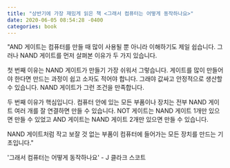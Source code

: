 ```yaml
---
title: "상반기에 가장 재밌게 읽은 책 <그래서 컴퓨터는 어떻게 동작하나요>"
date: 2020-06-05 08:54:28 -0400
categories: book
---
```





"AND 게이트는 컴퓨터를 만들 때 많이 사용될 뿐 아니라 이해하기도 제일 쉽습니다. 그러나 NAND 게이트를 먼저 살펴본 이유가 두 가지 있습니다. 

첫 번째 이유는 NAND 게이트가 만들기 가장 쉬워서 그렇습니다. 게이트를 많이 만들어야 한다면 만드는 과정이 쉽고 소자도 적어야 합니다. 
그래야 값싸고 안정적으로 생산할 수 있습니다. NAND 게이트가 그런 조건을 만족합니다.

두 번째 이유가 핵심입니다. 컴퓨터 안에 있는 모든 부품이나 장치는 전부 NAND 게이트 여러 개를 잘 연결하면 만들 수 있습니다. 
NOT 게이트는 NAND 게이트 1개만 있으면 만들 수 있었고 AND 게이트는 NAND 게이트 2개만 있으면 만들 수 있습니다. 

NAND 게이트처럼 작고 보잘 것 없는 부품이 컴퓨터에 들어가는 모든 장치를 만드는 기초입니다."


'그래서 컴퓨터는 어떻게 동작하나요' - J 클라크 스코트 